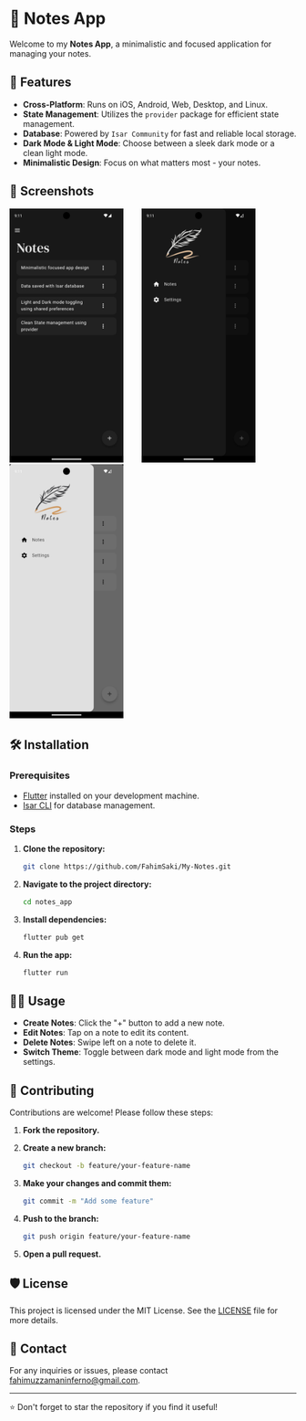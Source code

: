 
# 📝 Notes App

Welcome to my **Notes App**, a minimalistic and focused application for managing your notes.

## 🚀 Features

- **Cross-Platform**: Runs on iOS, Android, Web, Desktop, and Linux.
- **State Management**: Utilizes the `provider` package for efficient state management.
- **Database**: Powered by `Isar Community` for fast and reliable local storage.
- **Dark Mode & Light Mode**: Choose between a sleek dark mode or a clean light mode.
- **Minimalistic Design**: Focus on what matters most - your notes.

## 📱 Screenshots

<img src="https://raw.githubusercontent.com/FahimSaki/My-Notes/refs/heads/main/assets/screenshots/note_tiles.png" alt="Home Page" width="200"/> &nbsp;&nbsp;&nbsp;&nbsp;&nbsp;&nbsp; <img src="https://raw.githubusercontent.com/FahimSaki/My-Notes/refs/heads/main/assets/screenshots/dark_md.png" alt="Shop Page" width="200"/> &nbsp;&nbsp;&nbsp;&nbsp;&nbsp;&nbsp;
<img src="https://raw.githubusercontent.com/FahimSaki/My-Notes/refs/heads/main/assets/screenshots/light_md.png" alt="Drawer" width="200"/> &nbsp;&nbsp;&nbsp;&nbsp;&nbsp;&nbsp;

## 🛠️ Installation

### Prerequisites

- [Flutter](https://flutter.dev/docs/get-started/install) installed on your development machine.
- [Isar CLI](https://isar.dev/docs/cli) for database management.

### Steps

1. **Clone the repository:**

   ```bash
   git clone https://github.com/FahimSaki/My-Notes.git
   ```

2. **Navigate to the project directory:**

   ```bash
   cd notes_app
   ```

3. **Install dependencies:**

   ```bash
   flutter pub get
   ```

4. **Run the app:**

   ```bash
   flutter run
   ```

## 🧑‍💻 Usage

- **Create Notes**: Click the "+" button to add a new note.
- **Edit Notes**: Tap on a note to edit its content.
- **Delete Notes**: Swipe left on a note to delete it.
- **Switch Theme**: Toggle between dark mode and light mode from the settings.

## 🤝 Contributing

Contributions are welcome! Please follow these steps:

1. **Fork the repository.**

2. **Create a new branch:**

   ```bash
   git checkout -b feature/your-feature-name
   ```

3. **Make your changes and commit them:**

   ```bash
   git commit -m "Add some feature"
   ```

4. **Push to the branch:**

   ```bash
   git push origin feature/your-feature-name
   ```

5. **Open a pull request.**

## 🛡️ License

This project is licensed under the MIT License. See the [LICENSE](LICENSE) file for more details.

## 📧 Contact

For any inquiries or issues, please contact [fahimuzzamaninferno@gmail.com](mailto:fahimuzzamaninferno@gmail.com).

---

⭐️ Don't forget to star the repository if you find it useful!
